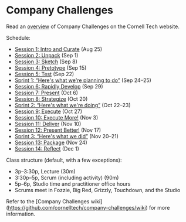 # Company Challenges

Read an [overview](http://tech.cornell.edu/education/practice/projects/company-challenges/challenges-overview/) of Company Challenges  on the Cornell Tech website.

Schedule:

* [Session 1: Intro and Curate](https://github.com/cornelltech/company-challenges/wiki/Syllabus#session-1-intro-and-curate) (Aug 25)
* [Session 2: Unpack](https://github.com/cornelltech/company-challenges/wiki/Syllabus#session-2-unpack) (Sep 1)
* [Session 3: Sketch](https://github.com/cornelltech/company-challenges/wiki/Syllabus#session-3-sketch) (Sep 8)
* [Session 4: Pretotype](https://github.com/cornelltech/company-challenges/wiki/Syllabus#session-4-pretotype) (Sep 15)
* [Session 5: Test](https://github.com/cornelltech/company-challenges/wiki/Syllabus#session-5-test) (Sep 22)
* [Sprint 1: “Here's what we're planning to do”](https://github.com/cornelltech/company-challenges/wiki/Syllabus#sprint-1-heres-what-were-planning-to-do) (Sep 24–25)
* [Session 6: Rapidly Develop](https://github.com/cornelltech/company-challenges/wiki/Syllabus#session-6-rapidly-develop) (Sep 29)
* [Session 7: Present](https://github.com/cornelltech/company-challenges/wiki/Syllabus#session-7-present) (Oct 6)
* [Session 8: Strategize](https://github.com/cornelltech/company-challenges/wiki/Syllabus#session-8-strategize) (Oct 20)
* [Sprint 2: “Here's what we're doing”](https://github.com/cornelltech/company-challenges/wiki/Syllabus#sprint-2-heres-what-were-doing) (Oct 22–23)
* [Session 9: Execute](https://github.com/cornelltech/company-challenges/wiki/Syllabus#session-9-execute) (Oct 27)
* [Session 10: Execute More!](https://github.com/cornelltech/company-challenges/wiki/Syllabus#session-10-execute-more) (Nov 3)
* [Session 11: Deliver](https://github.com/cornelltech/company-challenges/wiki/Syllabus#session-11-deliver) (Nov 10)
* [Session 12: Present Better!](https://github.com/cornelltech/company-challenges/wiki/Syllabus#session-12-present-better) (Nov 17)
* [Sprint 3: “Here's what we did”](https://github.com/cornelltech/company-challenges/wiki/Syllabus#sprint-3-heres-what-we-did) (Nov 20–21)
* [Session 13: Package](https://github.com/cornelltech/company-challenges/wiki/Syllabus#session-13-package) (Nov 24)
* [Session 14: Reflect](https://github.com/cornelltech/company-challenges/wiki/Syllabus#session-14-reflect) (Dec 1)
 
Class structure (default, with a few exceptions):
* 3p–3:30p, Lecture (30m)
* 3:30p–5p, Scrum (including activity) (90m)
* 5p–6p, Studio time and practitioner office hours
* Scrums meet in Fozzie, Big Red, Grizzly, Touchdown, and the Studio

Refer to the [Company Challenges wiki] (https://github.com/cornelltech/company-challenges/wiki) for more information.
